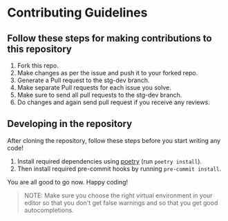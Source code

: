 # Contributing Guidelines

## Follow these steps for making contributions to this repository

1. Fork this repo.
1. Make changes as per the issue and push it to your forked repo.
1. Generate a Pull request to the stg-dev branch.
1. Make separate Pull requests for each issue you solve.
1. Make sure to send all pull requests to the stg-dev branch.
1. Do changes and again send pull request if you receive any reviews.

## Developing in the repository

After cloning the repository, follow these steps before you start writing any code!

1. Install required dependencies using [poetry](https://python-poetry.org/) (run `poetry install`).
1. Then install required pre-commit hooks by running `pre-commit install`.

You are all good to go now. Happy coding!

> NOTE: Make sure you choose the right virtual environment in your editor so that you don't get false warnings and so that you get good autocompletions.
